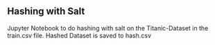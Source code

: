 ## Hashing with Salt

Jupyter Notebook to do hashing with salt on the Titanic-Dataset in the train.csv file. 
Hashed Dataset is saved to hash.csv
